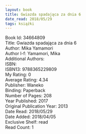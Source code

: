```yaml
---
layout: book
title: Gwiazda spadająca za dnia 6
date_read: 2018/05/29
tags: książki
---
```


Book Id: 34664809<br />
Title: Gwiazda spadająca za dnia 6<br />
Author: Mika Yamamori<br />
Author l-f: Yamamori, Mika<br />
Additional Authors: <br />
ISBN: <br />
ISBN13: 9788365229809<br />
My Rating: 0<br />
Average Rating: 4.34<br />
Publisher: Waneko<br />
Binding: Paperback<br />
Number of Pages: 208<br />
Year Published: 2017<br />
Original Publication Year: 2013<br />
Date Read: 2018/05/29<br />
Date Added: 2018/04/05<br />
Exclusive Shelf: read<br />
Read Count: 1<br />


